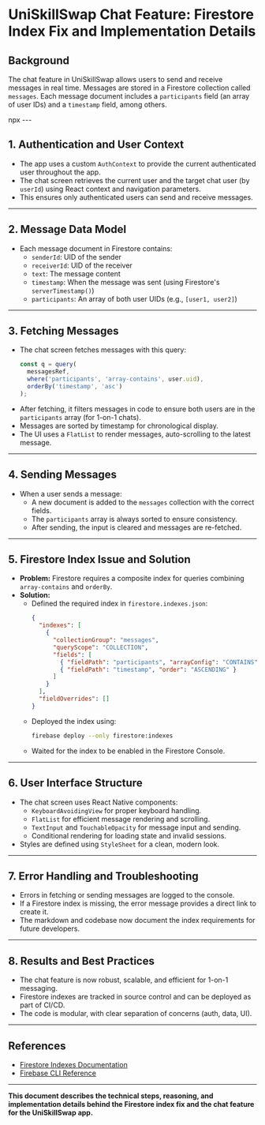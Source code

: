 # UniSkillSwap Chat Feature: Firestore Index Fix and Implementation Details

## Background
The chat feature in UniSkillSwap allows users to send and receive messages in real time. Messages are stored in a Firestore collection called `messages`. Each message document includes a `participants` field (an array of user IDs) and a `timestamp` field, among others.

npx ---

## 1. Authentication and User Context
- The app uses a custom `AuthContext` to provide the current authenticated user throughout the app.
- The chat screen retrieves the current user and the target chat user (by `userId`) using React context and navigation parameters.
- This ensures only authenticated users can send and receive messages.

---

## 2. Message Data Model
- Each message document in Firestore contains:
  - `senderId`: UID of the sender
  - `receiverId`: UID of the receiver
  - `text`: The message content
  - `timestamp`: When the message was sent (using Firestore's `serverTimestamp()`)
  - `participants`: An array of both user UIDs (e.g., `[user1, user2]`)

---

## 3. Fetching Messages
- The chat screen fetches messages with this query:
  ```ts
  const q = query(
    messagesRef,
    where('participants', 'array-contains', user.uid),
    orderBy('timestamp', 'asc')
  );
  ```
- After fetching, it filters messages in code to ensure both users are in the `participants` array (for 1-on-1 chats).
- Messages are sorted by timestamp for chronological display.
- The UI uses a `FlatList` to render messages, auto-scrolling to the latest message.

---

## 4. Sending Messages
- When a user sends a message:
  - A new document is added to the `messages` collection with the correct fields.
  - The `participants` array is always sorted to ensure consistency.
  - After sending, the input is cleared and messages are re-fetched.

---

## 5. Firestore Index Issue and Solution
- **Problem:** Firestore requires a composite index for queries combining `array-contains` and `orderBy`.
- **Solution:**
  - Defined the required index in `firestore.indexes.json`:
    ```json
    {
      "indexes": [
        {
          "collectionGroup": "messages",
          "queryScope": "COLLECTION",
          "fields": [
            { "fieldPath": "participants", "arrayConfig": "CONTAINS" },
            { "fieldPath": "timestamp", "order": "ASCENDING" }
          ]
        }
      ],
      "fieldOverrides": []
    }
    ```
  - Deployed the index using:
    ```sh
    firebase deploy --only firestore:indexes
    ```
  - Waited for the index to be enabled in the Firestore Console.

---

## 6. User Interface Structure
- The chat screen uses React Native components:
  - `KeyboardAvoidingView` for proper keyboard handling.
  - `FlatList` for efficient message rendering and scrolling.
  - `TextInput` and `TouchableOpacity` for message input and sending.
  - Conditional rendering for loading state and invalid sessions.
- Styles are defined using `StyleSheet` for a clean, modern look.

---

## 7. Error Handling and Troubleshooting
- Errors in fetching or sending messages are logged to the console.
- If a Firestore index is missing, the error message provides a direct link to create it.
- The markdown and codebase now document the index requirements for future developers.

---

## 8. Results and Best Practices
- The chat feature is now robust, scalable, and efficient for 1-on-1 messaging.
- Firestore indexes are tracked in source control and can be deployed as part of CI/CD.
- The code is modular, with clear separation of concerns (auth, data, UI).

---

## References
- [Firestore Indexes Documentation](https://firebase.google.com/docs/firestore/query-data/indexing)
- [Firebase CLI Reference](https://firebase.google.com/docs/cli)

---

**This document describes the technical steps, reasoning, and implementation details behind the Firestore index fix and the chat feature for the UniSkillSwap app.** 